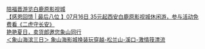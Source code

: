   
[陪福晋游览白鹿原影视城](http://www.dianyue.me/archives/425/z6a6n6rqwkdjstpf/)  
[【感恩回馈 | 最后八位 】07月16日 35元起西安白鹿原影视城休闲游，参与活动免费看《二虎守长安》](http://www.dianyue.me/archives/987/fthj6oom1r7l9azd/)  
[艳艳夏日，卖货郎邀您象山同行](http://www.dianyue.me/archives/102/l2dt1bg837z3777o/)  
[＜象山海滨三日＞ 象山海影城换装玩穿越-松兰山-溪口-激情筏漂流](http://www.dianyue.me/archives/821/1274kwhuzae8k0a8/)